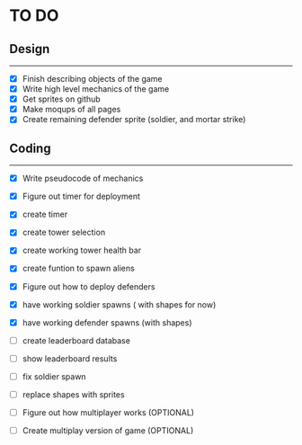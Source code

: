 # TO DO

## Design

------------


- [x] Finish describing objects of the game
- [x] Write high level mechanics of the game
- [x] Get sprites on github
- [x] Make moqups of all pages
- [x] Create remaining defender sprite (soldier, and mortar strike)

## Coding

------------

- [x] Write pseudocode of mechanics
- [x] Figure out timer for deployment
- [x] create timer
- [x] create tower selection 
- [x] create working tower health bar
- [x] create funtion to spawn aliens
- [x] Figure out how to deploy defenders
- [x] have working soldier spawns  ( with shapes for now)
- [x] have working defender spawns (with shapes)
- [ ] create leaderboard database
- [ ] show leaderboard results
- [ ] fix soldier spawn
- [ ] replace shapes with sprites



- [ ] Figure out how multiplayer works (OPTIONAL)
- [ ] Create multiplay version of game (OPTIONAL)

